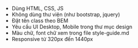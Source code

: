 - Dùng HTML, CSS, JS
- Không dùng thư viện (như bootstrap, jquery)
- Đặt tên class theo BEM
- Yêu cầu UI Desktop, Mobile trong thư mục design
- Màu chữ, font chữ xem trong file style-guide.md
- Responsive từ 320px đến 1440px